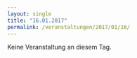 ```yaml
---
layout: single
title: "16.01.2017"
permalink: /veranstaltungen/2017/01/16/
---
```


Keine Veranstaltung an diesem Tag.
